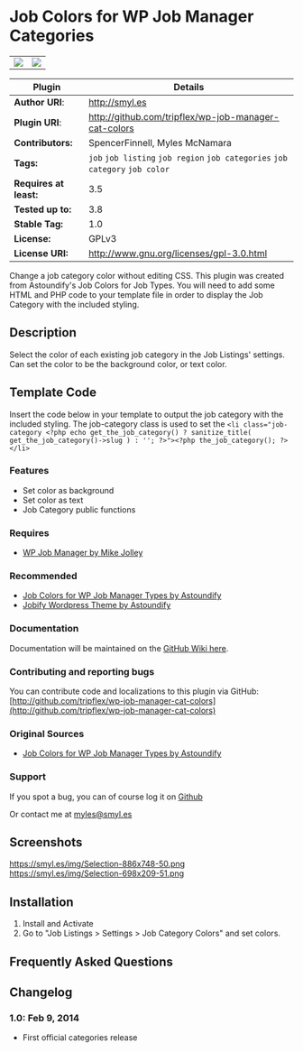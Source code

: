 # Job Colors for WP Job Manager Categories #

<table>
	<td width="50%">
		<img src="https://smyl.es/img/Selection-1470x629-53.png">
	</td>
	<td width="50%"><img src="https://smyl.es/img/Selection-886x748-50.png"></td>
</table>

Plugin | Details
--- | ---
**Author URI**: | http://smyl.es<br>
**Plugin URI**: | http://github.com/tripflex/wp-job-manager-cat-colors<br>
**Contributors:** | SpencerFinnell, Myles McNamara<br>
**Tags:** | `job` `job listing` `job region` `job categories` `job category` `job color`<br>
**Requires at least:** | 3.5<br>
**Tested up to:** | 3.8<br>
**Stable Tag:** | 1.0<br>
**License:** | GPLv3<br>
**License URI:** | http://www.gnu.org/licenses/gpl-3.0.html<br>

Change a job category color without editing CSS.  This plugin was created from Astoundify's Job Colors for Job Types. You will need to add some HTML and PHP code to your template file in order to display the Job Category with the included styling.

## Description ##

Select the color of each existing job category in the Job Listings' settings. Can set the color to be the background color, or text color.

## Template Code ##
Insert the code below in your template to output the job category with the included styling.  The job-category class is used to set the
`<li class="job-category <?php echo get_the_job_category() ? sanitize_title( get_the_job_category()->slug ) : ''; ?>"><?php the_job_category(); ?></li>`

### Features ###
* Set color as background
* Set color as text
* Job Category public functions

### Requires ###
* [WP Job Manager by Mike Jolley](http://mikejolley.com/projects/wp-job-manager/)

### Recommended ###
* [Job Colors for WP Job Manager Types by Astoundify](https://github.com/Astoundify/wp-job-manager-colors)
* [Jobify Wordpress Theme by Astoundify](http://themeforest.net/item/jobify-job-board-wordpress-theme/5247604?ref=tripflex)

### Documentation ###

Documentation will be maintained on the [GitHub Wiki here](http://github.com/tripflex/wp-job-manager-cat-colors/wiki).

### Contributing and reporting bugs ###

You can contribute code and localizations to this plugin via GitHub: [http://github.com/tripflex/wp-job-manager-cat-colors](http://github.com/tripflex/wp-job-manager-cat-colors)

### Original Sources ###
* [Job Colors for WP Job Manager Types by Astoundify](https://github.com/Astoundify/wp-job-manager-colors)

### Support ###

If you spot a bug, you can of course log it on [Github](http://github.com/tripflex/wp-job-manager-cat-colors/issues)

Or contact me at myles@smyl.es

## Screenshots ##

https://smyl.es/img/Selection-886x748-50.png
https://smyl.es/img/Selection-698x209-51.png

## Installation ##

1. Install and Activate
2. Go to "Job Listings > Settings > Job Category Colors" and set colors.

## Frequently Asked Questions ##

## Changelog ##

### 1.0: Feb 9, 2014 ###

* First official categories release